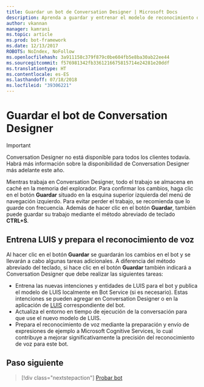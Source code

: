 ```yaml
---
title: Guardar un bot de Conversation Designer | Microsoft Docs
description: Aprenda a guardar y entrenar el modelo de reconocimiento del lenguaje y a preparar el reconocimiento de voz en un bot de Conversation Designer.
author: vkannan
manager: kamrani
ms.topic: article
ms.prod: bot-framework
ms.date: 12/13/2017
ROBOTS: NoIndex, NoFollow
ms.openlocfilehash: 3a911158c379f879c0be604fb5e8ba30ab22ee44
ms.sourcegitcommit: f576981342fb3361216675815714e24281e20ddf
ms.translationtype: HT
ms.contentlocale: es-ES
ms.lasthandoff: 07/18/2018
ms.locfileid: "39306221"
---
```

# <a name="saving-your-conversation-designer-bot"></a>Guardar el bot de Conversation Designer
> [!IMPORTANT]
> Conversation Designer no está disponible para todos los clientes todavía. Habrá más información sobre la disponibilidad de Conversation Designer más adelante este año.

Mientras trabaja en Conversation Designer, todo el trabajo se almacena en caché en la memoria del explorador. Para confirmar los cambios, haga clic en el botón **Guardar** situado en la esquina superior izquierda del menú de navegación izquierdo. Para evitar perder el trabajo, se recomienda que lo guarde con frecuencia. Además de hacer clic en el botón **Guardar**, también puede guardar su trabajo mediante el método abreviado de teclado **CTRL+S**.

## <a name="trains-luis-and-primes-speech-recognition"></a>Entrena LUIS y prepara el reconocimiento de voz

Al hacer clic en el botón **Guardar** se guardarán los cambios en el bot y se llevarán a cabo algunas tareas adicionales. A diferencia del método abreviado del teclado, si hace clic en el botón **Guardar** también indicará a Conversation Designer que debe realizar las siguientes tareas:

- Entrena las nuevas intenciones y entidades de LUIS para el bot y publica el modelo de LUIS localmente en Bot Service (si es necesario). Estas intenciones se pueden agregar en Conversation Designer o en la aplicación de [LUIS](https://luis.ai) correspondiente del bot.
- Actualiza el entorno en tiempo de ejecución de la conversación para que use el nuevo modelo de LUIS.
- Prepara el reconocimiento de voz mediante la preparación y envío de expresiones de ejemplo a Microsoft Cognitive Services, lo cual contribuye a mejorar significativamente la precisión del reconocimiento de voz para este bot.

## <a name="next-step"></a>Paso siguiente
> [!div class="nextstepaction"]
> [Probar bot](conversation-designer-debug-bot.md)
